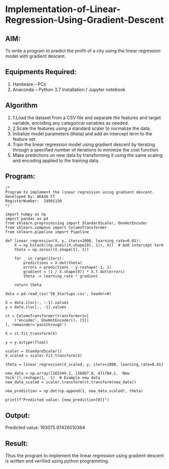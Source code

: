 # Implementation-of-Linear-Regression-Using-Gradient-Descent

## AIM:
To write a program to predict the profit of a city using the linear regression model with gradient descent.

## Equipments Required:
1. Hardware – PCs
2. Anaconda – Python 3.7 Installation / Jupyter notebook

## Algorithm
1. 1.Load the dataset from a CSV file and separate the features and target variable, encoding any categorical variables as needed.
2. 2.Scale the features using a standard scaler to normalize the data.
3. Initialize model parameters (theta) and add an intercept term to the feature set.
4. Train the linear regression model using gradient descent by iterating through a specified number of iterations to minimize the cost function.
5. Make predictions on new data by transforming it using the same scaling and encoding applied to the training data.
## Program:
```
/*
Program to implement the linear regression using gradient descent.
Developed by: AKASH CT
RegisterNumber:  24901150
*/
```
```
import numpy as np
import pandas as pd
from sklearn.preprocessing import StandardScaler, OneHotEncoder
from sklearn.compose import ColumnTransformer
from sklearn.pipeline import Pipeline

def linear_regression(X, y, iters=1000, learning_rate=0.01):
    X = np.hstack((np.ones((X.shape[0], 1)), X))  # Add intercept term
    theta = np.zeros((X.shape[1], 1))
    
    for _ in range(iters):
        predictions = X.dot(theta)
        errors = predictions - y.reshape(-1, 1)
        gradient = (1 / X.shape[0]) * X.T.dot(errors)
        theta -= learning_rate * gradient
    
    return theta

data = pd.read_csv('50_Startups.csv', header=0)

X = data.iloc[:, :-1].values
y = data.iloc[:, -1].values

ct = ColumnTransformer(transformers=[
    ('encoder', OneHotEncoder(), [3])  
], remainder='passthrough')

X = ct.fit_transform(X)

y = y.astype(float)

scaler = StandardScaler()
X_scaled = scaler.fit_transform(X)

theta = linear_regression(X_scaled, y, iters=1000, learning_rate=0.01)

new_data = np.array([165349.2, 136897.8, 471784.1, 'New York']).reshape(1, -1)  # Example new data
new_data_scaled = scaler.transform(ct.transform(new_data))

new_prediction = np.dot(np.append(1, new_data_scaled), theta)

print(f"Predicted value: {new_prediction[0]}")

```

## Output:
Predicted value: 193075.97426510364

## Result:
Thus the program to implement the linear regression using gradient descent is written and verified using python programming.
